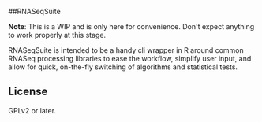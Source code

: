 ##RNASeqSuite

**Note**: This is a WIP and is only here for convenience. Don't expect anything to work properly at this stage.

RNASeqSuite is intended to be a handy cli wrapper in R around common RNASeq processing libraries to ease the workflow, simplify user input, and allow for quick, on-the-fly switching of algorithms and statistical tests. 

## License
GPLv2 or later.
